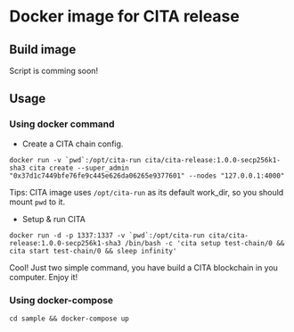 # Docker image for CITA release

## Build image

 Script is comming soon!

## Usage

### Using docker command

* Create a CITA chain config.

```shell
docker run -v `pwd`:/opt/cita-run cita/cita-release:1.0.0-secp256k1-sha3 cita create --super_admin "0x37d1c7449bfe76fe9c445e626da06265e9377601" --nodes "127.0.0.1:4000"
```

Tips: CITA image uses `/opt/cita-run` as its default work_dir, so you should mount `pwd` to it.

* Setup & run CITA

```shell
docker run -d -p 1337:1337 -v `pwd`:/opt/cita-run cita/cita-release:1.0.0-secp256k1-sha3 /bin/bash -c 'cita setup test-chain/0 && cita start test-chain/0 && sleep infinity'
```

Cool! Just two simple command, you have build a CITA blockchain in you computer.
Enjoy it!

### Using docker-compose

```shell
cd sample && docker-compose up
```
